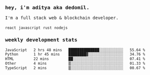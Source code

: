 <samp>
    <h3>hey, i'm aditya aka dedomil.</h3>
    I'm a full stack web & blockchain developer. 
    <br />
    <br />
    <code>react</code> <code>javascript</code> <code>rust</code> <code>nodejs</code>
    <h3>weekly development stats</h3>
    <!--START_SECTION:waka-->

```txt
JavaScript   2 hrs 48 mins   ██████████████░░░░░░░░░░░   55.64 %
Python       1 hr 45 mins    ████████▓░░░░░░░░░░░░░░░░   34.76 %
HTML         22 mins         ██░░░░░░░░░░░░░░░░░░░░░░░   07.41 %
Other        4 mins          ▒░░░░░░░░░░░░░░░░░░░░░░░░   01.33 %
TypeScript   2 mins          ▒░░░░░░░░░░░░░░░░░░░░░░░░   00.67 %
```

<!--END_SECTION:waka-->
</samp>
